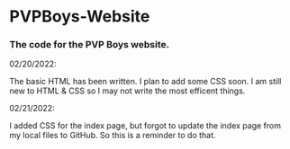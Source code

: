 # PVPBoys-Website
<html>
  <body>
    <h3>The code for the PVP Boys website.</h3>
    <p>02/20/2022:</p>
The basic HTML has been written. I plan to add some CSS soon. I am still new to HTML & CSS so I may not write the most efficent things.
    <p></p>
    <p>02/21/2022:</p>
I added CSS for the index page, but forgot to update the index page from my local files to GitHub. So this is a reminder to do that.
   </body>

